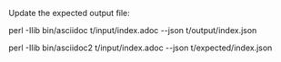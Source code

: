 

Update the expected output file:

perl -Ilib bin/asciidoc t/input/index.adoc --json t/output/index.json

perl -Ilib bin/asciidoc2 t/input/index.adoc --json t/expected/index.json

